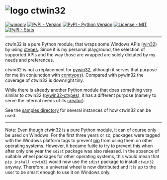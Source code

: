 # ![logo](https://raw.githubusercontent.com/RoccoMatano/ctwin32/master/doc/images/ctwin32.ico) ctwin32

[![winonly](https://img.shields.io/badge/Windows-0078D6?style=plastic&logo=windows)](.)
[![PyPI - Version](https://img.shields.io/pypi/v/ctwin32.svg)](https://pypi.org/project/ctwin32)
[![PyPI - Python Version](https://img.shields.io/pypi/pyversions/ctwin32.svg)](https://pypi.org/project/ctwin32)
[![License - MIT](https://img.shields.io/badge/license-MIT-green)](https://spdx.org/licenses/MIT.html)
[![PyPI - Stats](https://img.shields.io/pypi/dm/ctwin32)](https://pypistats.org/packages/ctwin32)

-----

ctwin32 is a pure Python module, that wraps some Windows APIs ([win32](
https://learn.microsoft.com/en-us/windows/win32/api/)) by using
[ctypes](https://docs.python.org/3/library/ctypes.html). Since it is my personal
playground, the selection of supported APIs and the way those are wrapped are
solely dictated by my needs and preferences.

ctwin32 is not a replacement for
[pywin32](https://pypi.org/project/pywin32/), although it serves that purpose
for me (in conjunction with [comtypes](https://pypi.org/project/comtypes/)).
Compared with pywin32 the coverage of ctwin32 is downright tiny.

While there is already another Python module that does something very similar
to ctwin32 ([pywin32-ctypes](https://github.com/enthought/pywin32-ctypes)),
it has a different purpose (namely to serve the internal needs of its
[creator](https://www.enthought.com/)).

See the
[samples directory](https://github.com/RoccoMatano/ctwin32/tree/master/samples)
for several instances of how ctwin32 can be used.

-----

Note: Even though ctwin32 is a pure Python module, it can of course only be used
on Windows. For the first three years or so, packages were tagged with the
Windows platform tags to prevent
[pip](https://packaging.python.org/tutorials/installing-packages/) from using
them on other operating systems. However, it became futile to try to prevent
this when after only one year the `sdist` package was also released. In the
absence of suitable wheel packages for other operating systems, this would mean
that `pip install ctwin32` would now use the `sdist` package to install
`ctwin32` anyway. Therefore, a universal wheel is now distributed and it is
up to the user to be smart enough to use it on Windows only.
